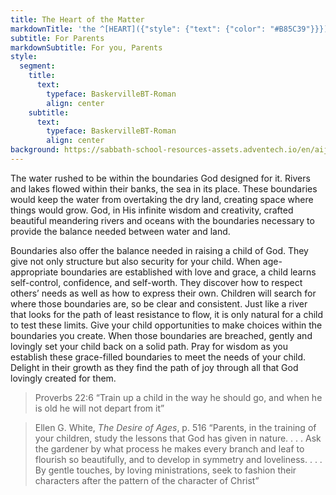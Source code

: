 ```yaml
---
title: The Heart of the Matter
markdownTitle: 'the ^[HEART]({"style": {"text": {"color": "#B85C39"}}}) of the ^[MATTER]({"style": {"text": {"color": "#009559"}}})'
subtitle: For Parents
markdownSubtitle: For you, Parents
style:
  segment:
    title:
      text:
        typeface: BaskervilleBT-Roman
        align: center
    subtitle:
      text:
        typeface: BaskervilleBT-Roman
        align: center
background: https://sabbath-school-resources-assets.adventech.io/en/aij/2025-01-bg/assets/04-04.png
---
```


The water rushed to be within the boundaries God designed for it. Rivers and lakes flowed within their banks, the sea in its place. These boundaries would keep the water from overtaking the dry land, creating space where things would grow. God, in His infinite wisdom and creativity, crafted beautiful meandering rivers and oceans with the boundaries necessary to provide the balance needed between water and land. 

Boundaries also offer the balance needed in raising a child of God. They give not only structure but also security for your child. When age-appropriate boundaries are established with love and grace, a child learns self-control, confidence, and self-worth. They discover how to respect others’ needs as well as how to express their own. Children will search for where those boundaries are, so be clear and consistent. Just like a river that looks for the path of least resistance to flow, it is only natural for a child to test these limits. Give your child opportunities to make choices within the boundaries you create. When those boundaries are breached, gently and lovingly set your child back on a solid path. Pray for wisdom as you establish these grace-filled boundaries to meet the needs of your child. Delight in their growth as they find the path of joy through all that God lovingly created for them.   

> <callout>Proverbs 22:6</callout>
> “Train up a child in the way he should go, and when he is old he will not depart from it”  


> <callout>Ellen G. White, _The Desire of Ages_, p. 516</callout>
> “Parents, in the training of your children, study the lessons that God has given in nature. . . . Ask the gardener by what process he makes every branch and leaf to flourish so beautifully, and to develop in symmetry and loveliness. . . . By gentle touches, by loving ministrations, seek to fashion their characters after the pattern of the character of Christ”  